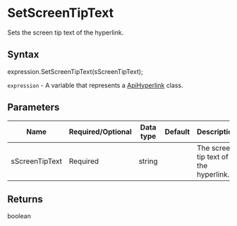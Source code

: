 # SetScreenTipText

Sets the screen tip text of the hyperlink.

## Syntax

expression.SetScreenTipText(sScreenTipText);

`expression` - A variable that represents a [ApiHyperlink](../ApiHyperlink.md) class.

## Parameters

| **Name** | **Required/Optional** | **Data type** | **Default** | **Description** |
| ------------- | ------------- | ------------- | ------------- | ------------- |
| sScreenTipText | Required | string |  | The screen tip text of the hyperlink. |

## Returns

boolean